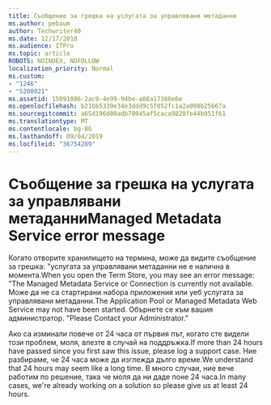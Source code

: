 ```yaml
---
title: Съобщение за грешка на услугата за управлявани метаданни
ms.author: pebaum
author: Techwriter40
ms.date: 12/17/2018
ms.audience: ITPro
ms.topic: article
ROBOTS: NOINDEX, NOFOLLOW
localization_priority: Normal
ms.custom:
- "1246"
- "5200021"
ms.assetid: 15091086-2ac9-4e99-94be-a08a17386e6e
ms.openlocfilehash: b21bb5339e34e3ddd9c5f052fc1a2a098b25667a
ms.sourcegitcommit: a65d196d00adb70045af5caca9828fe44b951f61
ms.translationtype: MT
ms.contentlocale: bg-BG
ms.lasthandoff: 09/04/2019
ms.locfileid: "36754289"
---
```

# <a name="managed-metadata-service-error-message"></a><span data-ttu-id="b0545-102">Съобщение за грешка на услугата за управлявани метаданни</span><span class="sxs-lookup"><span data-stu-id="b0545-102">Managed Metadata Service error message</span></span>

<span data-ttu-id="b0545-103">Когато отворите хранилището на термина, може да видите съобщение за грешка: "услугата за управлявани метаданни не е налична в момента.</span><span class="sxs-lookup"><span data-stu-id="b0545-103">When you open the Term Store, you may see an error message: "The Managed Metadata Service or Connection is currently not available.</span></span> <span data-ttu-id="b0545-104">Може да не са стартирани набора приложения или уеб услугата за управлявани метаданни.</span><span class="sxs-lookup"><span data-stu-id="b0545-104">The Application Pool or Managed Metadata Web Service may not have been started.</span></span> <span data-ttu-id="b0545-105">Обърнете се към вашия администратор. "</span><span class="sxs-lookup"><span data-stu-id="b0545-105">Please Contact your Administrator."</span></span>
  
<span data-ttu-id="b0545-106">Ако са изминали повече от 24 часа от първия път, когато сте видели този проблем, моля, влезте в случай на поддръжка.</span><span class="sxs-lookup"><span data-stu-id="b0545-106">If more than 24 hours have passed since you first saw this issue, please log a support case.</span></span> <span data-ttu-id="b0545-107">Ние разбираме, че 24 часа може да изглежда дълго време.</span><span class="sxs-lookup"><span data-stu-id="b0545-107">We understand that 24 hours may seem like a long time.</span></span> <span data-ttu-id="b0545-108">В много случаи, ние вече работим по решение, така че моля да ни даде поне 24 часа.</span><span class="sxs-lookup"><span data-stu-id="b0545-108">In many cases, we're already working on a solution so please give us at least 24 hours.</span></span>
  